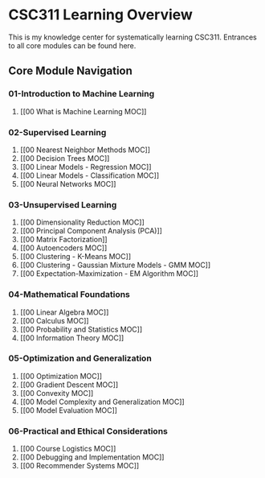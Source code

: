 # CSC311 Learning Overview
This is my knowledge center for systematically learning CSC311. Entrances to all core modules can be found here.

## Core Module Navigation

### 01-Introduction to Machine Learning
1. [[00 What is Machine Learning MOC]]
### 02-Supervised Learning
1. [[00 Nearest Neighbor Methods MOC]]
2. [[00 Decision Trees MOC]]
3. [[00 Linear Models - Regression MOC]]
4. [[00 Linear Models - Classification MOC]]
5. [[00 Neural Networks MOC]]

### 03-Unsupervised Learning
1. [[00 Dimensionality Reduction MOC]]
2. [[00 Principal Component Analysis (PCA)]]
3. [[00 Matrix Factorization]]
4. [[00 Autoencoders MOC]]
5. [[00 Clustering - K-Means MOC]]
6. [[00 Clustering - Gaussian Mixture Models - GMM MOC]]
7. [[00 Expectation-Maximization - EM Algorithm MOC]]

### 04-Mathematical Foundations
1. [[00 Linear Algebra MOC]]
2. [[00 Calculus MOC]]
3. [[00 Probability and Statistics MOC]]
4. [[00 Information Theory MOC]]

### 05-Optimization and Generalization
1. [[00 Optimization MOC]]
2. [[00 Gradient Descent MOC]]
3. [[00 Convexity MOC]]
4. [[00 Model Complexity and Generalization MOC]]
5. [[00 Model Evaluation MOC]]

### 06-Practical and Ethical Considerations
1. [[00 Course Logistics MOC]]
2. [[00 Debugging and Implementation MOC]]
3. [[00 Recommender Systems MOC]]